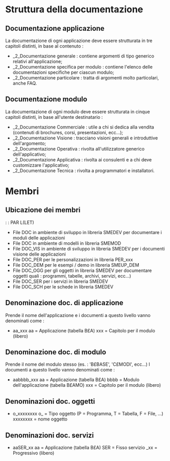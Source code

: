 # Struttura della documentazione
## Documentazione applicazione
La documentazione di ogni applicazione deve essere strutturata in tre capitoli distinti, in base al contenuto : 

- _2_Documentazione generale :  contiene argomenti di tipo generico relativi all'applicazione;
- _2_Documentazione specifica per modulo :  contiene l'elenco delle documentazioni specifiche per ciascun modulo;
- _2_Documentazione particolare :  tratta di argomenti molto particolari, anche FAQ.


## Documentazione modulo
La documentazione di ogni modulo deve essere strutturata in cinque capitoli distinti, in base all'utente destinatario : 

- _2_Documentazione Commerciale :  utile a chi si dedica alla vendita (contenuti di brochures, corsi, presentazioni, ecc...);
- _2_Documentazione Visione :  tracciano visioni generali e introduttive dell'argomento;
- _2_Documentazione Operativa :  rivolta all'utilizzatore generico dell'applicativo;
- _2_Documentazione Applicativa :  rivolta ai consulenti e a chi deve customizzare l'applicativo;
- _2_Documentazione Tecnica :  rivolta a programmatori e installatori.


# Membri
## Ubicazione dei membri
 :  : PAR L(LET)
- File DOC in ambiente di sviluppo       in libreria SMEDEV      per documentare i moduli delle applicazioni
- File DOC in ambiente di modelli        in libreria SMEMOD
- File DOC_VIS in ambiente di sviluppo     in libreria SMEDEV      per i documenti visione delle applicazioni
- File DOC_PER per le personalizzazioni  in libreria PER_xxx
- File DOC_DEM per le esempi / demo      in libreria SMEUP_DEM
- File DOC_OGG per gli oggetti           in libreria SMEDEV      per documentare oggetti quali :  programmi, tabelle, archivi, servizi, ecc...)
- File DOC_SER per i servizi                               in libreria SMEDEV
- File DOC_SCH per le schede                               in libreria SMEDEV


## Denominazione doc. di applicazione
Prende il nome dell'applicazione e i documenti a questo livello vanno denominati come : 

- aa_xxx
  aa         = Applicazione (tabella B£A)
  xxx       = Capitolo per il modulo (libero)


## Denominazione doc. di modulo
Prende il nome del modulo stesso (es. :  'B£BASE', 'C£MODI', ecc...)
I documenti a questo livello vanno denominati come : 

- aabbbb_xxx
  aa         = Applicazione (tabella B£A)
  bbbb       = Modulo dell'applicazione (tabella B£AMO)
  xxx       = Capitolo per il modulo (libero)


## Denominazioni doc. oggetti

- o_xxxxxxxx
  o_         = Tipo oggetto (P = Programma, T = Tabella, F = File, ...)
  xxxxxxxx  = nome oggetto


## Denominazioni doc. servizi

- aaSER_xx
  aa         = Applicazione (tabella B£A)
  SER        = Fisso servizio
  _xx        = Progressivo (libero)






